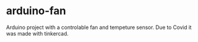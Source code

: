 # arduino-fan

Arduino project with a controlable fan and tempeture sensor. Due to Covid it was made with tinkercad.
